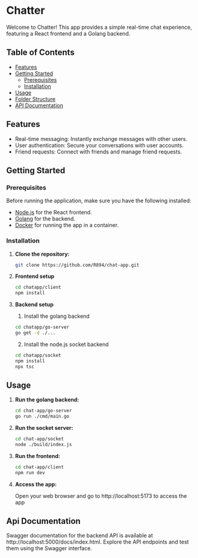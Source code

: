 # Chatter

Welcome to Chatter! This app provides a simple real-time chat experience, featuring a React frontend and a Golang backend.

## Table of Contents

- [Features](#features)
- [Getting Started](#getting-started)
  - [Prerequisites](#prerequisites)
  - [Installation](#installation)
- [Usage](#usage)
- [Folder Structure](#folder-structure)
- [API Documentation](#api-documentation)

## Features

- Real-time messaging: Instantly exchange messages with other users.
- User authentication: Secure your conversations with user accounts.
- Friend requests: Connect with friends and manage friend requests.

## Getting Started

### Prerequisites

Before running the application, make sure you have the following installed:

- [Node.js](https://nodejs.org/) for the React frontend.
- [Golang](https://golang.org/) for the backend.
- [Docker](https://www.docker.com/) for running the app in a container.

### Installation
1. **Clone the repository:**

   ```bash
   git clone https://github.com/R894/chat-app.git
   ```

2. **Frontend setup**

    ```bash
    cd chatapp/client
    npm install
    ```

3. **Backend setup**

    1. Install the golang backend
    ```bash
    cd chatapp/go-server
    go get -d ./...
    ```
    2. Install the node.js socket backend
    ```bash
    cd chatapp/socket
    npm install
    npx tsc
    ```

## Usage
1. **Run the golang backend:**
    ```bash
    cd chat-app/go-server
    go run ./cmd/main.go
    ```

2. **Run the socket server:**
    ```bash
    cd chat-app/socket
    node ./build/index.js
    ```

2. **Run the frontend:**
    ```bash
    cd chat-app/client
    npm run dev
    ```
3. **Access the app:**

    Open your web browser and go to http://localhost:5173 to access the app

## Api Documentation

Swagger documentation for the backend API is available at http://localhost:5000/docs/index.html. Explore the API endpoints and test them using the Swagger interface.
